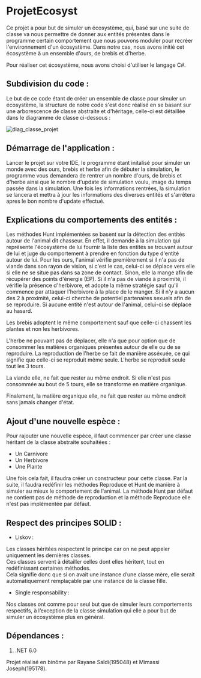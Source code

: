 # ProjetEcosyst

Ce projet a pour but de simuler un écosystème, qui, basé sur une suite de classe va nous permettre de donner aux entités présentes dans le programme certain comportement que nous pouvons moduler pour recréer l'environnement d'un écosystème. Dans notre cas, nous avons initié cet écosystème à un ensemble d'ours, de brebis et d'herbe.

Pour réaliser cet écosystème, nous avons choisi d'utiliser le langage C#.

## Subdivision du code :
Le but de ce code étant de créer un ensemble de classe pour simuler un écosystème, la structure de notre code s'est donc réalisé en se basant sur une arborescence de classe abstraite et d'héritage, celle-ci est détaillée dans le diagramme de classe ci-dessous :


![diag_classe_projet](https://user-images.githubusercontent.com/78797911/147883231-0345cfb2-2dc6-449c-9cf4-0eda6c3d011d.png)

## Démarrage de l'application :
Lancer le projet sur votre IDE, le programme étant initalisé pour simuler un monde avec des ours, brebis et herbe afin de débuter la simulation, le programme vous demandera de rentrer un nombre d'ours, de brebis et d'herbe ainsi que le nombre d'update de simulation voulu, image du temps passée dans la simulation.
Une fois les informations rentrées, la simulation se lancera et mettra à jour les informations des diverses entités et s'arrêtera apres le bon nombre d'update effectué.

## Explications du comportements des entités : 
Les méthodes Hunt implémentées se basent sur la détection des entités autour de l'animal dit chasseur. En effet, il demande à la simulation qui représente l'écosystème de lui fournir la liste des entités se trouvant autour de lui et juge du comportement à prendre en fonction du type d'entité autour de lui. 
Pour les ours, l'animal vérifie premièrement si il n'a pas de viande dans son rayon de vision, si c'est le cas, celui-ci se déplace vers elle si elle ne se situe pas dans sa zone de contact. Sinon, elle la mange afin de récupérer des points d'énergie (EP).
Si il n'a pas de viande à proximité, il vérifie la présence d'herbivore, et adopte la même stratégie sauf qu'il commence par attaquer l'herbivore à la place de le manger.
Si il n'y a aucun des 2 à proximité, celui-ci cherche de potentiel partenaires sexuels afin de se reproduire. Si aucune entité n'est autour de l'animal, celui-ci se déplace au hasard.

Les brebis adoptent le même comportement sauf que celle-ci chassent les plantes et non les herbivores.

L'herbe ne pouvant pas de déplacer, elle n'a que pour option que de consommer les matières organiques présentes autour de elle ou de se reproduire. La reproduction de l'herbe se fait de manière asséxuée, ce qui signifie que celle-ci se reproduit même seule. L'herbe se reproduit seule tout les 3 tours.

La viande elle, ne fait que rester au même endroit. Si elle n'est pas consommée au bout de 5 tours, elle se transforme en matière organique. 

Finalement, la matière organique elle, ne fait que rester au même endroit sans jamais changer d'état. 

## Ajout d'une nouvelle espèce :
Pour rajouter une nouvelle espèce, il faut commencer par créer une classe héritant de la classe abstraite souhaitées : 
- Un Carnivore
- Un Herbivore
- Une Plante

Une fois cela fait, il faudra créer un constructeur pour cette classe. Par la suite, il faudra redéfinir les méthodes Reproduce et Hunt de manière à simuler au mieux le comportement de l'animal. La méthode Hunt par défaut ne contient pas de méthode de reproduction et la méthode Reproduce elle n'est pas implémentée par défaut.

## Respect des principes SOLID : 
- Liskov :  

Les classes héritées respectent le principe car on ne peut appeler uniquement les dernières classes.  
Ces classes servent à détailler celles dont elles héritent, tout en redéfinissant certaines méthodes.  
Cela signifie donc que si on avait une instance d’une classe mère, elle serait automatiquement remplaçable par une instance de la classe fille. 

- Single responsability :  

Nos classes ont comme pour seul but que de simuler leurs comportements respectifs, à l’exception de la classe simulation qui elle a pour but de simuler un écosystème plus en général. 


## Dépendances :
1) .NET 6.0


Projet réalisé en binôme par Rayane Saïdi(195048) et Mimassi Joseph(195178).
